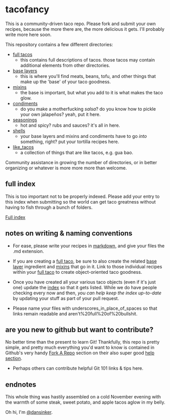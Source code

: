 tacofancy
=========

This is a community-driven taco repo. Please fork and submit your own recipes, because the more there are, the more delicious it gets. I'll probably write more here soon.

This repository contains a few different directories:

* [full tacos](/full_tacos)
    * this contains full descriptions of tacos. those tacos may contain additional elements from other directories.
* [base layers](/base_layers)
    * this is where you'll find meats, beans, tofu, and other things that make up the 'base' of your taco goodness.
* [mixins](/mixins)
    * the base is important, but what you add to it is what makes the taco glow.
* [condiments](/condiments)
    * do you make a motherfucking *salsa*? do you know how to pickle your own jalapeños? yeah, put it here.
* [seasonings](/seasonings)
    * hot and spicy? rubs and sauces? it's all in here.
* [shells](/shells)
    * your base layers and mixins and condiments have to go *into* something, right? put your tortilla recipes here.
* [like_tacos](/like_tacos)
    * a collection of things that are like tacos, e.g. gua bao.

    
Community assistance in growing the number of directories, or in better organizing or whatever is more more more than welcome.

full index
----------

This is too important not to be properly indexed. Please add your entry to this index when submitting so the world can get taco greatness without having to fish through a bunch of folders. 

[Full index](INDEX.md)


notes on writing & naming conventions
-------------------------------------

* For ease, please write your recipes in [markdown](http://daringfireball.net/projects/markdown/), and give your files the .md extension.

* If you are creating a [full taco](/full_tacos), be sure to also create the related [base layer](/base_layers) ingredient and [mixins](/mixins) that go in it. Link to those individual recipes within your [full taco](/full_tacos) to create object-oriented taco goodness.

* Once you have created all your various taco objects (even if it's just one) update the [index](INDEX.md) so that it gets listed. While we do have people checking every now and then, *you can help keep the index up-to-date* by updating your stuff as part of your pull request.

* Please name your files with underscores_in_place_of_spaces so that links remain readable and aren't%20full%20of%20bullshit. 
  

are you new to github but want to contribute?
------------------------------------------------------

No better time than the present to learn Git! Thankfully, this repo is pretty simple, and pretty much everything you'd want to know is contained in Github's very handy [Fork A Repo](https://help.github.com/articles/fork-a-repo) section on their also super good [help section](https://help.github.com).

* Perhaps others can contribute helpful Git 101 links & tips here.

endnotes
--------

This whole thing was hastily assembled on a cold November evening with the warmth of some steak, sweet potato, and apple tacos aglow in my belly.

Oh hi, I'm [@dansinker](https://www.twitter.com/dansinker).
